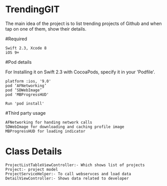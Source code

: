 # TrendingGIT

The main idea of the project is to list trending projects of Github and when tap on one of them, show their details.

#Required

    Swift 2.3, Xcode 8
    iOS 9+


#Pod details

For Installing it on Swift 2.3 with CocoaPods, specify it in your 'Podfile'.
```
platform :ios, '9.0'
pod ‘AFNetworking’
pod ‘SDWebImage’
pod 'MBProgressHUD'

Run 'pod install'
```

#Third party usage
```
AFNetworking for handing network calls
SDWebImage for downloading and caching profile image
MBProgressHUD for loading indicator 
```
# Class Details
```
ProjectListTableViewController:- Which shows list of projects 
Project:- project model 
ProjectServiceHelper:- To call webservces and load data
DetailViewController:- Shows data related to developer
```
